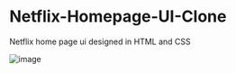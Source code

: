 # Netflix-Homepage-UI-Clone
 Netflix home page ui designed in HTML and CSS

![image](https://github.com/VED4NG/Netflix-Homepage-UI-Clone/assets/68228783/1165556e-280d-4f4d-9d1c-735c6591fc61)
